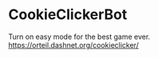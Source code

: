 # CookieClickerBot
Turn on easy mode for the best game ever.
https://orteil.dashnet.org/cookieclicker/

